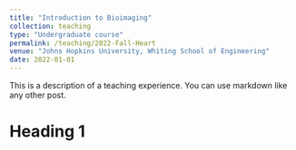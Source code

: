 ```yaml
---
title: "Introduction to Bioimaging"
collection: teaching
type: "Undergraduate course"
permalink: /teaching/2022-Fall-Heart
venue: "Johns Hopkins University, Whiting School of Engineering"
date: 2022-01-01
---
```


This is a description of a teaching experience. You can use markdown like any other post.

Heading 1
======

